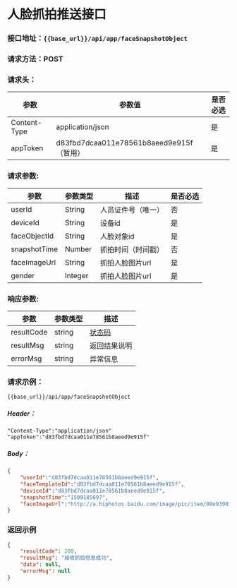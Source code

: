 # 人脸抓拍推送接口

### 接口地址：`{{base_url}}/api/app/faceSnapshotObject`

### 请求方法：POST

### 请求头：

| 参数 | 参数值 | 是否必选 |
| --- | --- | --- |
| Content-Type | application/json | 是 |
| appToken | d83fbd7dcaa011e78561b8aeed9e915f（暂用） | 是 |
### 请求参数:

| 参数 | 参数类型 | 描述 | 是否必选 |
| --- | --- | --- | --- |
| userId| String | 人员证件号（唯一） | 否 |
| deviceId| String | 设备id | 是  |
| faceObjectId| String | 人脸对象id | 是  |
| snapshotTime| Number | 抓拍时间（时间戳） | 否 |
| faceImageUrl| String | 抓拍人脸图片url| 是 |
| gender| Integer| 抓拍人脸图片url| 是 |




### 响应参数:

| 参数 | 参数类型 | 描述 |
| --- | --- | --- |
| resultCode | string | [状态码](/data-struct/code.md) |
| resultMsg | string | 返回结果说明 |
| errorMsg | string | 异常信息 |

### 请求示例：

```
{{base_url}}/api/app/faceSnapshotObject
```

##### Header：

```
"Content-Type":"application/json"
"appToken":"d83fbd7dcaa011e78561b8aeed9e915f"
```

##### Body：

```json
{
    "userId":"d83fbd7dcaa011e78561b8aeed9e915f",
    "faceTemplateId":"d83fbd7dcaa011e78561b8aeed9e915f",
    "deviceId":"d83fbd7dcaa011e78561b8aeed9e915f",
    "snapshotTime":"1509185697",
    "faceImageUrl":"http://a.hiphotos.baidu.com/image/pic/item/00e93901213fb80e3b0a611d3fd12f2eb8389424.jpg"
}
```

### 返回示例

```json
{
    "resultCode": 200,
    "resultMsg": "接收抓拍信息成功",
    "data": null,
    "errorMsg": null
}
```




